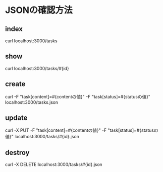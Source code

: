 # JSONの確認方法
## index
curl localhost:3000/tasks
## show
curl localhost:3000/tasks/#{id}
## create
curl -F "task[content]=#{contentの値}" -F "task[status]=#{statusの値}" localhost:3000/tasks.json
## update
curl -X PUT -F "task[content]=#{contentの値}" -F "task[status]=#{statusの値}" localhost:3000/tasks/#{id}.json
## destroy
curl -X DELETE localhost:3000/tasks/#{id}.json
